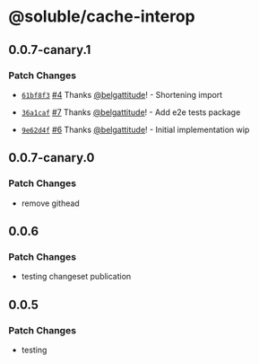 # @soluble/cache-interop

## 0.0.7-canary.1

### Patch Changes

- [`61bf8f3`](https://github.com/soluble-io/tci/commit/61bf8f3f6f5abd276f6e034b4a834c43d3ad5524) [#4](https://github.com/soluble-io/tci/pull/4) Thanks [@belgattitude](https://github.com/belgattitude)! - Shortening import

* [`36a1caf`](https://github.com/soluble-io/tci/commit/36a1cafcc4be5e7254c1bb40d33ecddb3b84df09) [#7](https://github.com/soluble-io/tci/pull/7) Thanks [@belgattitude](https://github.com/belgattitude)! - Add e2e tests package

- [`9e62d4f`](https://github.com/soluble-io/tci/commit/9e62d4fee4e677b666095d9f452f267687c55ab8) [#6](https://github.com/soluble-io/tci/pull/6) Thanks [@belgattitude](https://github.com/belgattitude)! - Initial implementation wip

## 0.0.7-canary.0

### Patch Changes

- remove githead

## 0.0.6

### Patch Changes

- testing changeset publication

## 0.0.5

### Patch Changes

- testing
